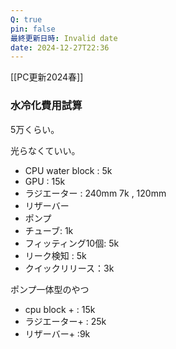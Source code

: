 ```yaml
---
Q: true
pin: false
最終更新日時: Invalid date
date: 2024-12-27T22:36
---
```

[[PC更新2024春]]

  

### 水冷化費用試算

5万くらい。

光らなくていい。

- CPU water block : 5k
- GPU : 15k
- ラジエーター : 240mm 7k , 120mm
- リザーバー
- ポンプ
- チューブ: 1k
- フィッティング10個: 5k
- リーク検知 : 5k
- クイックリリース：3k

  

  

  

ポンプ一体型のやつ

- cpu block + : 15k
- ラジエーター+ : 25k
- リザーバー+ :9k